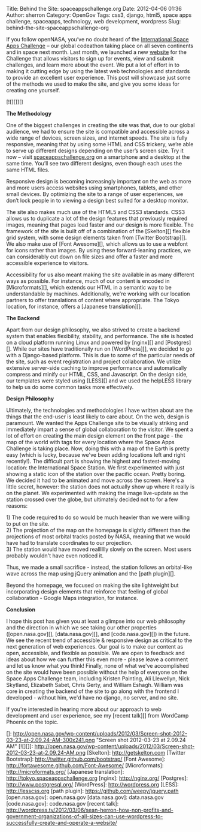 Title: Behind the Site: spaceappschallenge.org
Date: 2012-04-06 01:36
Author: sherron
Category: OpenGov
Tags: css3, django, html5, space apps challenge, spaceapps, technology, web development, wordpress
Slug: behind-the-site-spaceappschallenge-org

If you follow openNASA, you’ve no doubt heard of the [International
Space Apps Challenge][] – our global codeathon taking place on all seven
continents and in space next month. Last month, we launched a new
[website][International Space Apps Challenge] for the Challenge that
allows visitors to sign up for events, view and submit challenges, and
learn more about the event. We put a lot of effort in to making it
cutting edge by using the latest web technologies and standards to
provide an excellent user experience. This post will showcase just some
of the methods we used to make the site, and give you some ideas for
creating one yourself.

[![][]][]

**The Methodology**

One of the biggest challenges in creating the site was that, due to our
global audience, we had to ensure the site is compatible and accessible
across a wide range of devices, screen sizes, and internet speeds. The
site is fully responsive, meaning that by using some HTML and CSS
trickery, we’re able to serve up different designs depending on the
user’s screen size. Try it now – visit
[spaceappschallenge.org][International Space Apps Challenge] on a
smartphone and a desktop at the same time. You’ll see two different
designs, even though each uses the same HTML files.

Responsive design is becoming increasingly important on the web as more
and more users access websites using smartphones, tablets, and other
small devices. By optimizing the site to a range of user experiences, we
don’t lock people in to viewing a design best suited for a desktop
monitor.

The site also makes much use of the HTML5 and CSS3 standards. CSS3
allows us to duplicate a lot of the design features that previously
required images, meaning that pages load faster and our design is more
flexible. The framework of the site is built off of a combination of the
[Skelton][] flexible grid system, with some design elements taken from
[Twitter Bootstrap][]. We also make use of [Font Awesome][], which
allows us to use a webfont for icons rather than images. By using these
forward-leaning practices, we can considerably cut down on file sizes
and offer a faster and more accessible experience to visitors.

Accessibility for us also meant making the site available in as many
different ways as possible. For instance, much of our content is encoded
in [Microformats][], which extends our HTML in a semantic way to be
understandable by machines. Additionally, we're working with our
location partners to offer translations of content where appropriate.
The Tokyo location, for instance, offers a [Japanese translation][].

**The Backend**

Apart from our design philosophy, we also strived to create a backend
system that enables flexibility, stability, and performance. The site is
hosted on a cloud platform running Linux and powered by [nginx][] and
[Postgres][]. While our sites have traditionally run on [WordPress][],
we decided to go with a Django-based platform. This is due to some of
the particular needs of the site, such as event registration and project
collaboration. We utilize extensive server-side caching to improve
performance and automatically compress and minify our HTML, CSS, and
Javascript. On the design side, our templates were styled using [LESS][]
and we used the helpLESS library to help us do some common tasks more
effectively.

**Design Philosophy**

Ultimately, the technologies and methodologies I have written about are
the things that the end-user is least likely to care about. On the web,
design is paramount. We wanted the Apps Challenge site to be visually
striking and immediately impart a sense of global collaboration to the
visitor. We spent a lot of effort on creating the main design element on
the front page - the map of the world with tags for every location where
the Space Apps Challenge is taking place. Now, doing this with a map of
the Earth is pretty easy (which is lucky, because we've been adding
locations left and right recently!). The difficult part is showing the
highest and fastest-moving location: the International Space Station. We
first experimented with just showing a static icon of the station over
the pacific ocean. Pretty boring. We decided it had to be animated and
move across the screen. Here's a little secret, however: the station
does not actually show up where it really is on the planet. We
experimented with making the image live-update as the station crossed
over the globe, but ultimately decided not to for a few reasons:

​1) The code required to do so would be much heavier than we were
willing to put on the site.  
2) The projection of the map on the homepage is slightly different than
the projections of most orbital tracks posted by NASA, meaning that we
would have had to translate coordinates to our projection.  
3) The station would have moved realllllly slowly on the screen. Most
users probably wouldn't have even noticed it.

Thus, we made a small sacrifice - instead, the station follows an
orbital-like wave across the map using jQuery animation and the [path
plugin][].

Beyond the homepage, we focused on making the site lightweight but
incorporating design elements that reinforce that feeling of global
collaboration - Google Maps integration, for instance.

**Conclusion**

I hope this post has given you at least a glimpse into our web
philosophy and the direction in which we see taking our other properties
([open.nasa.gov][], [data.nasa.gov][], and [code.nasa.gov][]) in the
future. We see the recent trend of accessible & responsive design as
critical to the next generation of web experiences. Our goal is to make
our content as open, accessible, and flexible as possible. We are open
to feedback and ideas about how we can further this even more - please
leave a comment and let us know what you think! Finally, none of what
we've accomplished on the site would have been possible without the help
of everyone on the Space Apps Challenge team, including Kristen
Painting, Ali Llewellyn, Nick Skytland, Elizabeth Sabet, Chris Gerty,
and William Eshagh. William was core in creating the backend of the site
to go along with the frontend I developed - without him, we'd have no
django, no server, and no site.

If you're interested in hearing more about our approach to web
development and user experience, see my [recent talk][] from WordCamp
Phoenix on the topic.

  [International Space Apps Challenge]: http://spaceappschallenge.org
  []: http://open.nasa.gov/wp-content/uploads/2012/03/Screen-shot-2012-03-23-at-2.09.24-AM-300x241.png
    "Screen shot 2012-03-23 at 2.09.24 AM"
  [![][]]: http://open.nasa.gov/wp-content/uploads/2012/03/Screen-shot-2012-03-23-at-2.09.24-AM.png
  [Skelton]: http://getskelton.com
  [Twitter Bootstrap]: http://twitter.github.com/bootstrap/
  [Font Awesome]: http://fortawesome.github.com/Font-Awesome/
  [Microformats]: http://microformats.org/
  [Japanese translation]: http://tokyo.spaceappschallenge.org
  [nginx]: http://nginx.org/
  [Postgres]: http://www.postgresql.org/
  [WordPress]: http://wordpress.org
  [LESS]: http://lesscss.org
  [path plugin]: https://github.com/weepy/jquery.path
  [open.nasa.gov]: open.nasa.gov
  [data.nasa.gov]: data.nasa.gov
  [code.nasa.gov]: code.nasa.gov
  [recent talk]: http://wordpress.tv/2012/03/06/sean-herron-how-non-profits-and-government-organizations-of-all-sizes-can-use-wordpress-to-successfully-create-and-operate-a-website/

